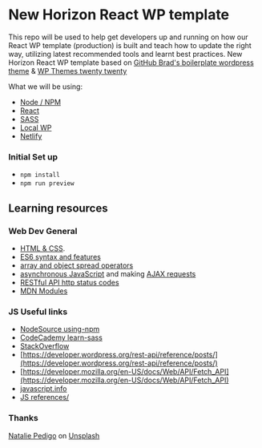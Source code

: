 # New Horizon React WP template
This repo will be used to help get developers up and running on how our React WP template (production) is built and teach how to update the right way, utilizing latest recommended tools and learnt best practices.
New Horizon React WP template based on [GitHub Brad's boilerplate wordpress theme](https://github.com/LearnWebCode/brads-boilerplate-wordpress/tree/main/brads-boilerplate-theme) & [WP Themes twenty twenty](https://pcm.wordpress.org/themes/twentytwenty/)

What we will be using:
- [Node / NPM](https://nodejs.org/en/download/)
- [React](https://reactjs.org/)
- [SASS](https://sass-lang.com/)
- [Local WP](https://localwp.com/)
- [Netlify](https://www.netlify.com/)

### Initial Set up
- `npm install`
- `npm run preview`

## Learning resources

### Web Dev General
- [HTML & CSS](https://internetingishard.com/).
- [ES6 syntax and features](https://www.taniarascia.com/es6-syntax-and-feature-overview/)
- [array and object spread operators](https://javascript.info/rest-parameters-spread#spread-syntax)
- [asynchronous JavaScript](https://javascript.info/promise-basics) and making [AJAX requests](https://javascript.info/fetch)
- [RESTful API http status codes](https://restfulapi.net/http-status-codes/)
- [MDN Modules](https://developer.mozilla.org/en-US/docs/Web/JavaScript/Guide/Modules)

### JS Useful links
- [NodeSource using-npm](https://nodesource.com/blog/an-absolute-beginners-guide-to-using-npm/)
- [CodeCademy learn-sass](https://www.codecademy.com/learn/learn-sass)
- [StackOverflow](https://stackoverflow.com/a/11947816)
- [https://developer.wordpress.org/rest-api/reference/posts/](https://developer.wordpress.org/rest-api/reference/posts/)
- [https://developer.mozilla.org/en-US/docs/Web/API/Fetch_API](https://developer.mozilla.org/en-US/docs/Web/API/Fetch_API)
- [javascript.info](https://javascript.info/)
- [JS references/](https://daveceddia.com/javascript-references/)

### Thanks 
<a href="https://unsplash.com/@nataliepedigo?utm_source=unsplash&utm_medium=referral&utm_content=creditCopyText">Natalie Pedigo</a> on <a href="https://unsplash.com/s/photos/community?utm_source=unsplash&utm_medium=referral&utm_content=creditCopyText">Unsplash</a>
